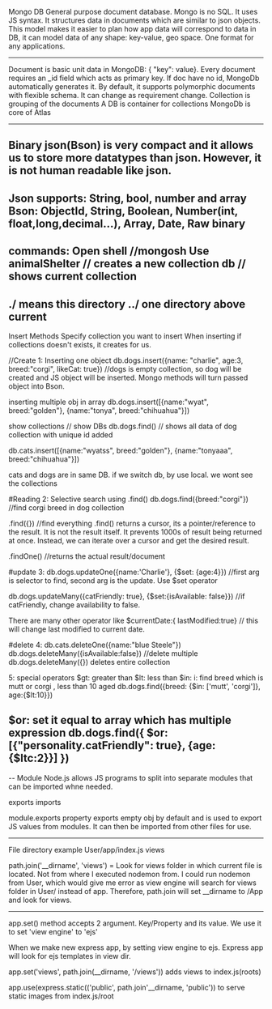 Mongo DB General purpose document database. Mongo is no SQL. It uses JS syntax.
It structures data in documents which are similar to json objects. This model makes it easier to plan how app data will correspond to data in DB, it can model data of any shape: key-value, geo space. One format for any applications.

---

Document is basic unit data in MongoDB: { "key": value}. Every document requires an \_id field which acts as primary key. If doc have no id, MongoDb automatically generates it. By default, it supports polymorphic documents with flexible schema. It can change as requirement change.
Collection is grouping of the documents
A DB is container for collections
MongoDb is core of Atlas

---

Binary json(Bson) is very compact and it allows us to store more datatypes than json. However, it is not human readable like json.
----
Json supports: String, bool, number and array
Bson: ObjectId, String, Boolean, Number(int, float,long,decimal...), Array, Date, Raw binary
-----
commands:
Open shell //mongosh
Use animalShelter // creates a new collection
db // shows current collection
----
./ means this directory
../ one directory above current
----

Insert Methods
Specify collection you want to insert
When inserting if collections doesn't exists, it creates for us.

//Create
1: Inserting one object
db.dogs.insert({name: "charlie", age:3, breed:"corgi", likeCat: true}) //dogs is empty collection, so dog will be created and JS object will be inserted. Mongo methods will turn passed object into Bson.

inserting multiple obj in array
db.dogs.insert([{name:"wyat", breed:"golden"}, {name:"tonya", breed:"chihuahua"}])

show collections // show DBs
db.dogs.find() // shows all data of dog collection with unique id added

db.cats.insert([{name:"wyatss", breed:"golden"}, {name:"tonyaaa", breed:"chihuahua"}])

cats and dogs are in same DB.
if we switch db, by use local. we wont see the collections

#Reading
2: Selective search using .find()
db.dogs.find({breed:"corgi"}) //find corgi breed in dog collection

.find({}) //find everything
.find() returns a cursor, its a pointer/reference to the result. It is not the result itself. It prevents 1000s of result being returned at once. Instead, we can iterate over a cursor and get the desired result.

.findOne() //returns the actual result/document

#update
3: db.dogs.updateOne({name:'Charlie'}, {$set: {age:4}}) //first arg is selector to find, second arg is the update. Use $set operator

db.dogs.updateMany({catFriendly: true}, {$set:{isAvailable: false}}) //if catFriendly, change availability to false.

There are many other operator like
$currentDate:{ lastModified:true} // this will change last modified to current date.

#delete
4: db.cats.deleteOne({name:"blue Steele"})
db.dogs.deleteMany({isAvailable:false}) //delete multiple
db.dogs.deleteMany({}) deletes entire collection

5: special operators
$gt: greater than
$lt: less than
$in: 
    i: find breed which is mutt or corgi , less than 10 aged
    db.dogs.find({breed: {$in: ['mutt', 'corgi']}, age:{$lt:10}})

$or: set it equal to array which has multiple expression
    db.dogs.find({
        $or: [{"personality.catFriendly": true}, {age: {$ltc:2}}]
})
----

--  Module 
Node.js allows JS programs to split into separate modules that can be imported whne needed.

exports
imports


module.exports property exports empty obj by default and is used to export JS values from modules. 
It can then be imported from other files for use.

---
File directory example
User/app/index.js views

path.join('__dirname', 'views') = Look for views folder in which current file is located.
 Not from where I executed nodemon from. I could run nodemon from User, which would give me error as view engine
will search for views folder in User/ instead of app.
Therefore, path.join will set __dirname to /App and look for views.


---
app.set() method accepts 2 argument. Key/Property and its value.
We use it to set 'view engine' to 'ejs'

When we make new express app, by setting view engine to ejs. 
Express app will look for ejs templates in view dir.

app.set('views', path.join(__dirname, '/views')) adds views to index.js(roots)

app.use(express.static(('public', path.join'__dirname, 'public')) to serve static images from index.js/root

